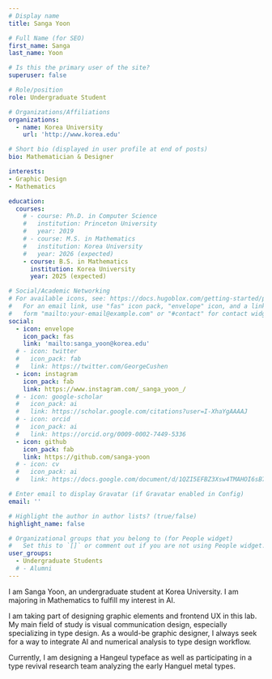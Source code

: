 ```yaml
---
# Display name
title: Sanga Yoon

# Full Name (for SEO)
first_name: Sanga
last_name: Yoon

# Is this the primary user of the site?
superuser: false

# Role/position
role: Undergraduate Student

# Organizations/Affiliations
organizations:
  - name: Korea University
    url: 'http://www.korea.edu'

# Short bio (displayed in user profile at end of posts)
bio: Mathematician & Designer

interests:
- Graphic Design
- Mathematics

education:
  courses:
    # - course: Ph.D. in Computer Science
    #   institution: Princeton University
    #   year: 2019
    # - course: M.S. in Mathematics
    #   institution: Korea University
    #   year: 2026 (expected)
    - course: B.S. in Mathematics
      institution: Korea University
      year: 2025 (expected)

# Social/Academic Networking
# For available icons, see: https://docs.hugoblox.com/getting-started/page-builder/#icons
#   For an email link, use "fas" icon pack, "envelope" icon, and a link in the
#   form "mailto:your-email@example.com" or "#contact" for contact widget.
social:
  - icon: envelope
    icon_pack: fas
    link: 'mailto:sanga_yoon@korea.edu'
  # - icon: twitter
  #   icon_pack: fab
  #   link: https://twitter.com/GeorgeCushen
  - icon: instagram
    icon_pack: fab
    link: https://www.instagram.com/_sanga_yoon_/
  # - icon: google-scholar
  #   icon_pack: ai
  #   link: https://scholar.google.com/citations?user=I-XhaYgAAAAJ
  # - icon: orcid
  #   icon_pack: ai
  #   link: https://orcid.org/0009-0002-7449-5336
  - icon: github
    icon_pack: fab
    link: https://github.com/sanga-yoon
  # - icon: cv
  #   icon_pack: ai
  #   link: https://docs.google.com/document/d/1QZI5EFBZ3Xsw4TMAHOI6sB7T_JsBC7y4UUIAGhU-sXo/edit?usp=sharing

# Enter email to display Gravatar (if Gravatar enabled in Config)
email: ''

# Highlight the author in author lists? (true/false)
highlight_name: false

# Organizational groups that you belong to (for People widget)
#   Set this to `[]` or comment out if you are not using People widget.
user_groups:
  - Undergraduate Students
  # - Alumni
---
```


<!-- 짧은 자기소개 -->
<!-- 연구분야/주제 관심사 소개 -->
<!-- 그 외의 것/trivia -->

I am Sanga Yoon, an undergraduate student at Korea University. I am majoring in Mathematics to fulfill my interest in AI. 

I am taking part of designing graphic elements and frontend UX in this lab.
My main field of study is visual communication design, especially specializing in type design.
As a would-be graphic designer, I always seek for a way to integrate AI and numerical analysis to type design workflow. 

Currently, I am designing a Hangeul typeface as well as participating in a type revival research team analyzing the early Hanguel metal types.